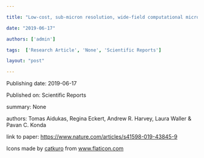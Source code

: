 ---
title: "Low-cost, sub-micron resolution, wide-field computational microscopy using opensource hardware"
date: "2019-06-17"
authors: ['admin']
tags:  ['Research Article', 'None', 'Scientific Reports']
layout: "post"
---
Publishing date: 2019-06-17

Published on: Scientific Reports

summary: None

authors: Tomas Aidukas, Regina Eckert, Andrew R. Harvey, Laura Waller & Pavan C. Konda 

link to paper: https://www.nature.com/articles/s41598-019-43845-9

Icons made by <a href="https://www.flaticon.com/free-icon/bookshelves_3576884" title="catkuro">catkuro</a> from <a href="https://www.flaticon.com/" title="Flaticon"> www.flaticon.com</a>